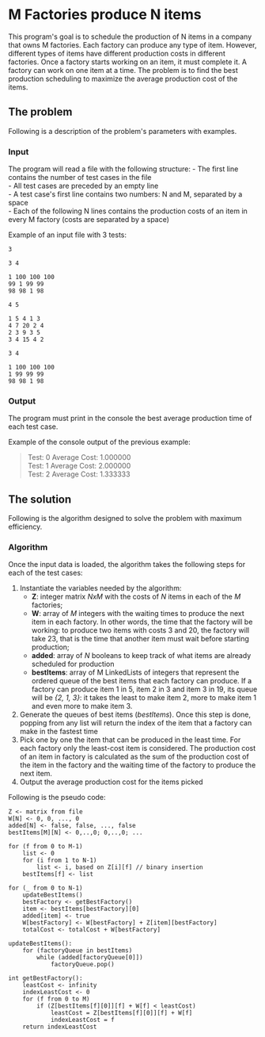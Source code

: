 # M Factories produce N items
This program's goal is to schedule the production of N items in a company that owns M factories.
Each factory can produce any type of item. However, different types of items have different production
costs in different factories. Once a factory starts working on an item, it must complete it. A factory
can work on one item at a time. The problem is to find the best production scheduling to maximize the
average production cost of the items.

## The problem
Following is a description of the problem's parameters with examples.

### Input
The program will read a file with the following structure:
    - The first line contains the number of test cases in the file  
    - All test cases are preceded by an empty line  
    - A test case's first line contains two numbers: N and M, separated by a space  
    - Each of the following N lines contains the production costs of an item in every M factory (costs are separated by a space)  

Example of an input file with 3 tests:
```
3  

3 4  

1 100 100 100  
99 1 99 99  
98 98 1 98  

4 5

1 5 4 1 3  
4 7 20 2 4  
2 3 9 3 5  
3 4 15 4 2  

3 4

1 100 100 100  
1 99 99 99  
98 98 1 98  
```
  
### Output
The program must print in the console the best average production time of each test case.

Example of the console output of the previous example:
> Test: 0	Average Cost: 1.000000  
  Test: 1	Average Cost: 2.000000  
  Test: 2	Average Cost: 1.333333  
  
## The solution
Following is the algorithm designed to solve the problem with maximum efficiency.

### Algorithm
Once the input data is loaded, the algorithm takes the following steps for each of the test cases:  
1. Instantiate the variables needed by the algorithm:  
    - **Z**: integer matrix _NxM_ with the costs of _N_ items in each of the _M_ factories;  
    - **W**: array of _M_ integers with the waiting times to produce the next item in
        each factory. In other words, the time that the factory will be working: to
        produce two items with costs 3 and 20, the factory will take 23, that is the
        time that another item must wait before starting production;  
    - **added**: array of _N_ booleans to keep track of what items are already scheduled for production  
    - **bestItems**: array of M LinkedLists of integers that represent the ordered queue of the best items that each factory can produce. If a factory can produce item 1 in 5, item 2 in 3 and item 3 in 19, its queue will be _{2, 1, 3}_: it takes the least to make item 2, more to make item 1 and even more to make item 3.  
2. Generate the queues of best items (_bestItems_). Once this step is done, popping from any list
    will return the index of the item that a factory can make in the fastest time  
3. Pick one by one the item that can be produced in the least time. For each factory only the least-cost item
    is considered. The production cost of an item in factory is calculated as the sum of the production
    cost of the item in the factory and the waiting time of the factory to produce the next item.  
4. Output the average production cost for the items picked

Following is the pseudo code:
```
Z <- matrix from file  
W[N] <- 0, 0, ..., 0  
added[N] <- false, false, ..., false  
bestItems[M][N] <- 0,..,0; 0,..,0; ...  

for (f from 0 to M-1)  
    list <- 0  
    for (i from 1 to N-1)  
        list <- i, based on Z[i][f] // binary insertion  
    bestItems[f] <- list  

for (_ from 0 to N-1)  
    updateBestItems()  
    bestFactory <- getBestFactory()
    item <- bestItems[bestFactory][0]
    added[item] <- true
    W[bestFactory] <- W[bestFactory] + Z[item][bestFactory]
    totalCost <- totalCost + W[bestFactory]

updateBestItems():  
    for (factoryQueue in bestItems)  
        while (added[factoryQueue[0]])
            factoryQueue.pop()

int getBestFactory():  
    leastCost <- infinity
    indexLeastCost <- 0
    for (f from 0 to M)
        if (Z[bestItems[f][0]][f] + W[f] < leastCost)
            leastCost = Z[bestItems[f][0]][f] + W[f]
            indexLeastCost = f
    return indexLeastCost
```
